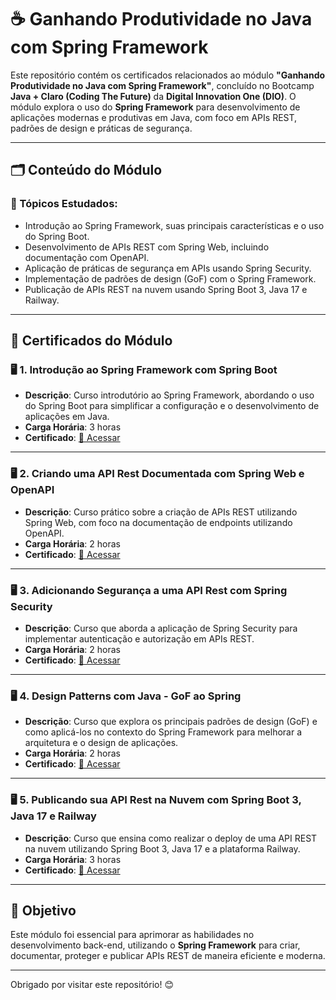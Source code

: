 # ☕ Ganhando Produtividade no Java com Spring Framework

Este repositório contém os certificados relacionados ao módulo **"Ganhando Produtividade no Java com Spring Framework"**, concluído no Bootcamp **Java + Claro (Coding The Future)** da **Digital Innovation One (DIO)**. O módulo explora o uso do **Spring Framework** para desenvolvimento de aplicações modernas e produtivas em Java, com foco em APIs REST, padrões de design e práticas de segurança.

---

## 🗂️ Conteúdo do Módulo

### 📌 Tópicos Estudados:
- Introdução ao Spring Framework, suas principais características e o uso do Spring Boot.
- Desenvolvimento de APIs REST com Spring Web, incluindo documentação com OpenAPI.
- Aplicação de práticas de segurança em APIs usando Spring Security.
- Implementação de padrões de design (GoF) com o Spring Framework.
- Publicação de APIs REST na nuvem usando Spring Boot 3, Java 17 e Railway.

---

## 📜 Certificados do Módulo

### 🖥️ 1. **Introdução ao Spring Framework com Spring Boot**
- **Descrição**: Curso introdutório ao Spring Framework, abordando o uso do Spring Boot para simplificar a configuração e o desenvolvimento de aplicações em Java.
- **Carga Horária**: 3 horas
- **Certificado**: [🔗 Acessar](https://hermes.dio.me/certificates/FTTNOW14.pdf)

---

### 🖥️ 2. **Criando uma API Rest Documentada com Spring Web e OpenAPI**
- **Descrição**: Curso prático sobre a criação de APIs REST utilizando Spring Web, com foco na documentação de endpoints utilizando OpenAPI.
- **Carga Horária**: 2 horas
- **Certificado**: [🔗 Acessar](https://hermes.dio.me/certificates/KNNECHJI.pdf)

---

### 🖥️ 3. **Adicionando Segurança a uma API Rest com Spring Security**
- **Descrição**: Curso que aborda a aplicação de Spring Security para implementar autenticação e autorização em APIs REST.
- **Carga Horária**: 2 horas
- **Certificado**: [🔗 Acessar](https://hermes.dio.me/certificates/TUZSEZRH.pdf)

---

### 🖥️ 4. **Design Patterns com Java - GoF ao Spring**
- **Descrição**: Curso que explora os principais padrões de design (GoF) e como aplicá-los no contexto do Spring Framework para melhorar a arquitetura e o design de aplicações.
- **Carga Horária**: 2 horas
- **Certificado**: [🔗 Acessar](https://hermes.dio.me/certificates/YOAI8WSI.pdf)

---

### 🖥️ 5. **Publicando sua API Rest na Nuvem com Spring Boot 3, Java 17 e Railway**
- **Descrição**: Curso que ensina como realizar o deploy de uma API REST na nuvem utilizando Spring Boot 3, Java 17 e a plataforma Railway.
- **Carga Horária**: 3 horas
- **Certificado**: [🔗 Acessar](https://hermes.dio.me/certificates/9QSXXPNL.pdf)

---

## 🎯 Objetivo

Este módulo foi essencial para aprimorar as habilidades no desenvolvimento back-end, utilizando o **Spring Framework** para criar, documentar, proteger e publicar APIs REST de maneira eficiente e moderna.

---

Obrigado por visitar este repositório! 😊
